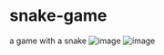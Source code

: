 # snake-game
a game with a snake
![image](https://github.com/user-attachments/assets/19983dbf-56b4-4bfe-89da-a6f96cf80f17)
![image](https://github.com/user-attachments/assets/ccf86c8e-0a97-4816-ada1-f1b8635e6371)
